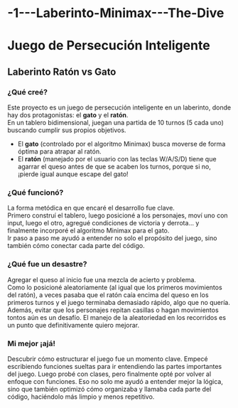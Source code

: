 # -1---Laberinto-Minimax---The-Dive
# Juego de Persecución Inteligente  
## Laberinto Ratón vs Gato

### ¿Qué creé?
Este proyecto es un juego de persecución inteligente en un laberinto, donde hay dos protagonistas: el **gato** y el **ratón**.  
En un tablero bidimensional, juegan una partida de 10 turnos (5 cada uno) buscando cumplir sus propios objetivos.  

- El **gato** (controlado por el algoritmo Minimax) busca moverse de forma óptima para atrapar al ratón.  
- El **ratón** (manejado por el usuario con las teclas W/A/S/D) tiene que agarrar el queso antes de que se acaben los turnos, porque si no, ¡pierde igual aunque escape del gato!

### ¿Qué funcionó?
La forma metódica en que encaré el desarrollo fue clave.  
Primero construí el tablero, luego posicioné a los personajes, moví uno con input, luego el otro, agregué condiciones de victoria y derrota… y finalmente incorporé el algoritmo Minimax para el gato.  
Ir paso a paso me ayudó a entender no solo el propósito del juego, sino también cómo conectar cada parte del código.  

### ¿Qué fue un desastre?
Agregar el queso al inicio fue una mezcla de acierto y problema.  
Como lo posicioné aleatoriamente (al igual que los primeros movimientos del ratón), a veces pasaba que el ratón caía encima del queso en los primeros turnos y el juego terminaba demasiado rápido, algo que no quería.  
Además, evitar que los personajes repitan casillas o hagan movimientos tontos aún es un desafío. El manejo de la aleatoriedad en los recorridos es un punto que definitivamente quiero mejorar.  

### Mi mejor ¡ajá!
Descubrir cómo estructurar el juego fue un momento clave.
Empecé escribiendo funciones sueltas para ir entendiendo las partes importantes del juego. Luego probé con clases, pero finalmente opté por volver al enfoque con funciones. Eso no solo me ayudó a entender mejor la lógica, sino que también optimizó cómo organizaba y llamaba cada parte del código, haciéndolo más limpio y menos repetitivo.
